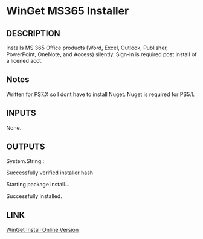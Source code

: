 # WinGet MS365 Installer

## DESCRIPTION

Installs MS 365 Office products (Word, Excel, Outlook, Publisher, PowerPoint, OneNote, and Access) silently. Sign-in is required post install of a licened acct.

## Notes

Written for PS7.X so I dont have to install Nuget. Nuget is required for PS5.1.

## INPUTS

None.

## OUTPUTS

System.String :

Successfully verified installer hash

Starting package install...

Successfully installed.

## LINK

[WinGet Install Online Version](https://learn.microsoft.com/en-us/windows/package-manager/winget/install)
